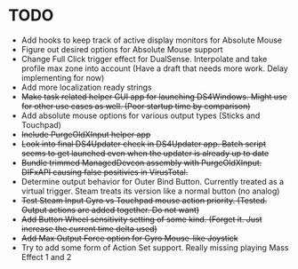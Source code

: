 # TODO

* Add hooks to keep track of active display monitors for Absolute Mouse
* Figure out desired options for Absolute Mouse support
* Change Full Click trigger effect for DualSense. Interpolate and take profile max zone into account (Have a draft that needs more work. Delay implementing for now)
* Add more localization ready strings
* ~~Make task related helper GUI app for launching DS4Windows. Might use for other use cases as well. (Poor startup time by comparison)~~
* Add absolute mouse options for various output types (Sticks and Touchpad)
* ~~Include PurgeOldXInput helper app~~
* ~~Look into final DS4Updater check in DS4Updater app. Batch script seems to get launched even when the updater is already up to date~~
* ~~Bundle trimmed ManagedDevcon assembly with PurgeOldXInput. DIFxAPI causing false positivies in VirusTotal.~~
* Determine output behavior for Outer Bind Button. Currently treated as a virtual trigger. Steam treats its version like a normal button (no analog)
* ~~Test Steam Input Gyro vs Touchpad mouse action priority. (Tested. Output actions are added together. Do not want)~~
* ~~Add Button Wheel sensitivity setting of some kind. (Forget it. Just increase the current time delta used)~~
* ~~Add Max Output Force option for Gyro Mouse-like Joystick~~
* Try to add some form of Action Set support. Really missing playing Mass Effect 1 and 2
